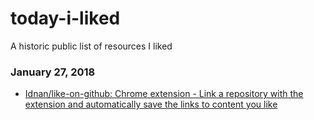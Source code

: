 # today-i-liked
A historic public list of resources I liked

### January 27, 2018 
- [Idnan/like-on-github: Chrome extension - Link a repository with the extension and automatically save the links to content you like](https://github.com/Idnan/like-on-github) 

